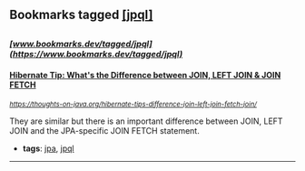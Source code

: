 ## Bookmarks tagged [[jpql]](https://www.bookmarks.dev?q=[jpql])

_<sup><sup>[www.bookmarks.dev/tagged/jpql](https://www.bookmarks.dev/tagged/jpql)</sup></sup>_
---
#### [Hibernate Tip: What's the Difference between JOIN, LEFT JOIN & JOIN FETCH](https://thoughts-on-java.org/hibernate-tips-difference-join-left-join-fetch-join/)
_<sup>https://thoughts-on-java.org/hibernate-tips-difference-join-left-join-fetch-join/</sup>_

They are similar but there is an important difference between JOIN, LEFT JOIN and the JPA-specific JOIN FETCH statement.
* **tags**: [jpa](../tagged/jpa.md), [jpql](../tagged/jpql.md)
---
